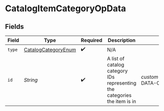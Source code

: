 # CatalogItemCategoryOpData


## Fields

| Field                                                                     | Type                                                                      | Required                                                                  | Description                                                               | Example                                                                   |
| ------------------------------------------------------------------------- | ------------------------------------------------------------------------- | ------------------------------------------------------------------------- | ------------------------------------------------------------------------- | ------------------------------------------------------------------------- |
| `type`                                                                    | [CatalogCategoryEnum](../../models/components/CatalogCategoryEnum.md)     | :heavy_check_mark:                                                        | N/A                                                                       |                                                                           |
| `id`                                                                      | *String*                                                                  | :heavy_check_mark:                                                        | A list of catalog category IDs representing the categories the item is in | $custom:::$default:::SAMPLE-DATA-CATEGORY-APPAREL                         |